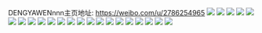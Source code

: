 DENGYAWENnnn主页地址: https://weibo.com/u/2786254965 
![](https://wx4.sinaimg.cn/mw2000/a612e075gy1h8u3rf306qj21o028yqv5.jpg) 
![](https://wx4.sinaimg.cn/mw2000/a612e075gy1h8u3rhz1o9j21o028yqv5.jpg) 
![](https://wx4.sinaimg.cn/mw2000/a612e075gy1h8u3rl8kikj21o01xee81.jpg) 
![](https://wx4.sinaimg.cn/mw2000/a612e075gy1h8u3rmptz4j22c03401ky.jpg) 
![](https://wx4.sinaimg.cn/mw2000/a612e075gy1h8u3rp91lpj22c0340npf.jpg) 
![](https://wx4.sinaimg.cn/mw2000/a612e075gy1h8u3rrdipoj22c0340b2a.jpg) 
![](https://wx4.sinaimg.cn/mw2000/a612e075gy1h8u3rt1ybjj22c03401ky.jpg) 
![](https://wx4.sinaimg.cn/mw2000/a612e075gy1h8u3raxmcrj22c03404qq.jpg) 
![](https://wx4.sinaimg.cn/mw2000/a612e075gy1h8u3rzpwobj22c03401kz.jpg) 
![](https://wx4.sinaimg.cn/mw2000/a612e075gy1h7vsp0m2w9j20vc17oh5a.jpg) 
![](https://wx4.sinaimg.cn/mw2000/a612e075gy1h7vsp1ril6j20vc1787n7.jpg) 
![](https://wx4.sinaimg.cn/mw2000/a612e075gy1h79pjlmo0yj20ho0sgwhn.jpg) 
![](https://wx4.sinaimg.cn/mw2000/a612e075gy1h79pjm4ptuj20k00zktcg.jpg) 
![](https://wx4.sinaimg.cn/mw2000/a612e075gy1h79pjms9wvj20im0sgwib.jpg) 
![](https://wx4.sinaimg.cn/mw2000/a612e075gy1h79pjn8dw1j20ho0sggo5.jpg) 
![](https://wx4.sinaimg.cn/mw2000/a612e075gy1h79pjnmbaoj20fi0sggph.jpg) 
![](https://wx4.sinaimg.cn/mw2000/a612e075gy1h79pjo4m6wj20fi0sgq76.jpg) 
![](https://wx4.sinaimg.cn/mw2000/a612e075gy1h79pjp2g4zj20pe11h13f.jpg) 
![](https://wx4.sinaimg.cn/mw2000/a612e075gy1h79pjl6ap2j20im0sgq73.jpg) 
![](https://wx4.sinaimg.cn/mw2000/a612e075gy1h61wp87e29j22c0340hdt.jpg) 
![](https://wx4.sinaimg.cn/mw2000/a612e075gy1h61qsakd2xj21dv28mq7z.jpg) 
![](https://wx4.sinaimg.cn/mw2000/a612e075gy1h61qt8se0kj22tc1bkwg2.jpg) 
